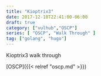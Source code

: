 ```yaml
---
title: "Kioptrix3"
date: 2017-12-18T22:41:00-06:00
draft: true
category: ["vulhub","OSCP"]
series: [ "OSCP", "Walk Through" ]
tag: ["golang", "hugo"]
---
```

Kioptrix3 walk through

[OSCP]({{< relref "oscp.md" >}})

